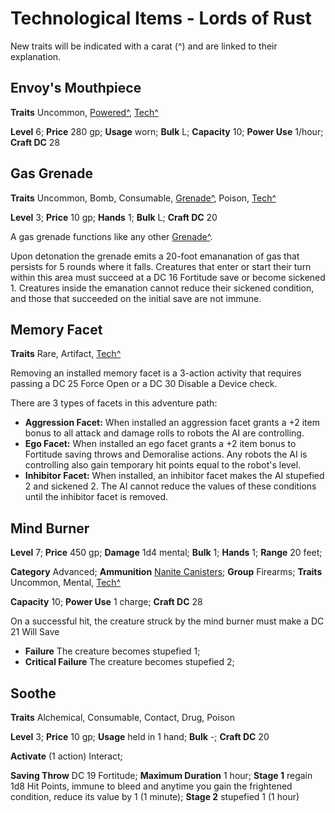 # Technological Items - Lords of Rust

New traits will be indicated with a carat (^) and are linked to their explanation.

## Envoy's Mouthpiece

**Traits** Uncommon, [Powered^](/Traits/README.md#powered), [Tech^](/Traits/README.md#tech)

**Level** 6; **Price** 280 gp; **Usage** worn; **Bulk** L; **Capacity** 10; **Power Use** 1/hour; **Craft DC** 28

## Gas Grenade

**Traits** Uncommon, Bomb, Consumable, [Grenade^](/Traits/README.md#grenade), Poison, [Tech^](/Traits/README.md#tech)

**Level** 3; **Price** 10 gp; **Hands** 1; **Bulk** L; **Craft DC** 20

A gas grenade functions like any other [Grenade^](/Technology%20Guide/Gear/README.md#grenade). 

Upon detonation the grenade emits a 20-foot emananation of gas that persists for 5 rounds where it falls. Creatures that enter or start their turn within this area must succeed at a DC 16 Fortitude save or become sickened 1. Creatures inside the emanation cannot reduce their sickened condition, and those that succeeded on the initial save are not immune.

## Memory Facet

**Traits** Rare, Artifact, [Tech^](/Traits/README.md#tech)

Removing an installed memory facet is a 3-action activity that requires passing a DC 25 Force Open or a DC 30 Disable a Device check.

There are 3 types of facets in this adventure path:

* **Aggression Facet:** When installed an aggression facet grants a +2 item bonus to all attack and damage rolls to robots the AI are controlling.
* **Ego Facet:** When installed an ego facet grants a +2 item bonus to Fortitude saving throws and Demoralise actions. Any robots the AI is controlling also gain temporary hit points equal to the robot's level.
* **Inhibitor Facet:** When installed, an inhibitor facet makes the AI stupefied 2 and sickened 2. The AI cannot reduce the values of these conditions until the inhibitor facet is removed.

## Mind Burner

**Level** 7; **Price** 450 gp; **Damage** 1d4 mental; **Bulk** 1; **Hands** 1; **Range** 20 feet;

**Category** Advanced; **Ammunition** [Nanite Canisters](../Gear/README.md#nanite-canister); **Group** Firearms; **Traits** Uncommon, Mental, [Tech^](/Traits/README.md#tech)

**Capacity** 10; **Power Use** 1 charge; **Craft DC** 28

On a successful hit, the creature struck by the mind burner must make a DC 21 Will Save

* **Failure** The creature becomes stupefied 1;
* **Critical Failure** The creature becomes stupefied 2;

## Soothe

**Traits** Alchemical, Consumable, Contact, Drug, Poison

**Level** 3; **Price** 10 gp; **Usage** held in 1 hand; **Bulk** -; **Craft DC** 20

**Activate** (1 action) Interact;

**Saving Throw** DC 19 Fortitude; **Maximum Duration** 1 hour; **Stage 1** regain 1d8 Hit Points, immune to bleed and anytime you gain the frightened condition, reduce its value by 1 (1 minute); **Stage 2** stupefied 1 (1 hour)

